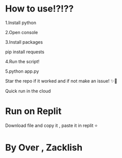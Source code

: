 # How to use!?!??
1.Install python

2.Open console

3.Install packages

pip install requests

4.Run the script!

5.python app.py


Star the repo if it worked and if not make an issue! ✨💖

Quick run in the cloud

# Run on Replit
Download file and copy it , paste it in replit ⭐

# By Over , Zacklish
